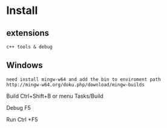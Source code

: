 # Install
## extensions
    c++ tools & debug
## Windows
    need install mingw-w64 and add the bin to enviroment path
    http://mingw-w64.org/doku.php/download/mingw-builds


Build
Ctrl+Shift+B or menu Tasks/Build

Debug
F5

Run Ctrl +F5